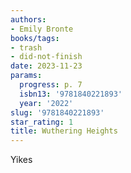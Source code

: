 ```yaml
---
authors:
- Emily Bronte
books/tags:
- trash
- did-not-finish
date: 2023-11-23
params:
  progress: p. 7
  isbn13: '9781840221893'
  year: '2022'
slug: '9781840221893'
star_rating: 1
title: Wuthering Heights
---
```


Yikes

<!--more-->